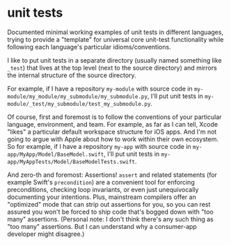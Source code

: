 # unit tests

Documented minimal working examples of unit tests in different languages,
trying to provide a "template" for universal core unit-test functionality
while following each language's particular idioms/conventions.

I like to put unit tests in a separate directory (usually named something like `_test`)
that lives at the top level (next to the source directory) and mirrors the
internal structure of the source directory.

For example, if I have a repository `my-module` with
source code in `my-module/my_module/my_submodule/my_submodule.py`, I'll put
unit tests in `my-module/_test/my_submodule/test_my_submodule.py`.

Of course, first and foremost is to follow the conventions of your
particular language, environment, and team. For example, as far as I can tell,
Xcode "likes" a particular default workspace structure for iOS apps.
And I'm not going to argue with Apple about how to work within
their own ecosystem. So for example,
if I have a repository `my-app` with source code in
`my-app/MyApp/Model/BaseModel.swift`, I'll put unit tests in
`my-app/MyAppTests/Model/BaseModelTests.swift`.

And zero-th and foremost: Assertions! `assert` and related statements
(for example Swift's `precondition`) are a convenient tool for
enforcing preconditions, checking loop invariants, or even just
unequivocally documenting your intentions. Plus, mainstream compilers offer an
"optimized" mode that can strip out assertions for you, so you can rest
assured you won't be forced to ship code that's bogged down
with "too many" assertions. (Personal note: I don't think there's any
such thing as "too many" assertions. But I can understand why a
consumer-app developer might disagree.)
